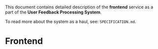 This document contains  detailed description of the **frontend** service as a part of the **User Feedback Processing System**. 

To read more about the system as a haul, see: `SPECIFICATION.md`.

# Frontend